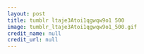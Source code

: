 ```yaml
---
layout: post
title: tumblr ltaje3Atoi1qgwqw9o1 500
image: tumblr_ltaje3Atoi1qgwqw9o1_500.gif
credit_name: null 
credit_url: null
---
```


